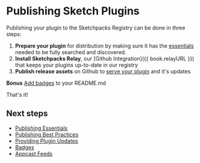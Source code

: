 # Publishing Sketch Plugins

Publishing your plugin to the Sketchpacks Registry can be done in three steps:

1. **Prepare your plugin** for distribution by making sure it has the [essentials](./publishing/essentials.md) needed to be fully searched and discovered.
2. **Install Sketchpacks Relay**, our [Github Integration]({{ book.relayURL }}) that keeps your plugins up-to-date in our registry
3. **Publish release assets** on Github to [serve your plugin](./publishing/releases.md) and it's updates

**Bonus** [Add badges](./publishing/badges.md) to your README.md

That's it!

## Next steps

* [Publishing Essentials](./publishing/essentials.md)
* [Publishing Best Practices](./publishing/best-practices.md)
* [Providing Plugin Updates](./publishing/providing-plugin-updates.md)
* [Badges](./publishing/badges.md)
* [Appcast Feeds](./publishing/appcast.md)
